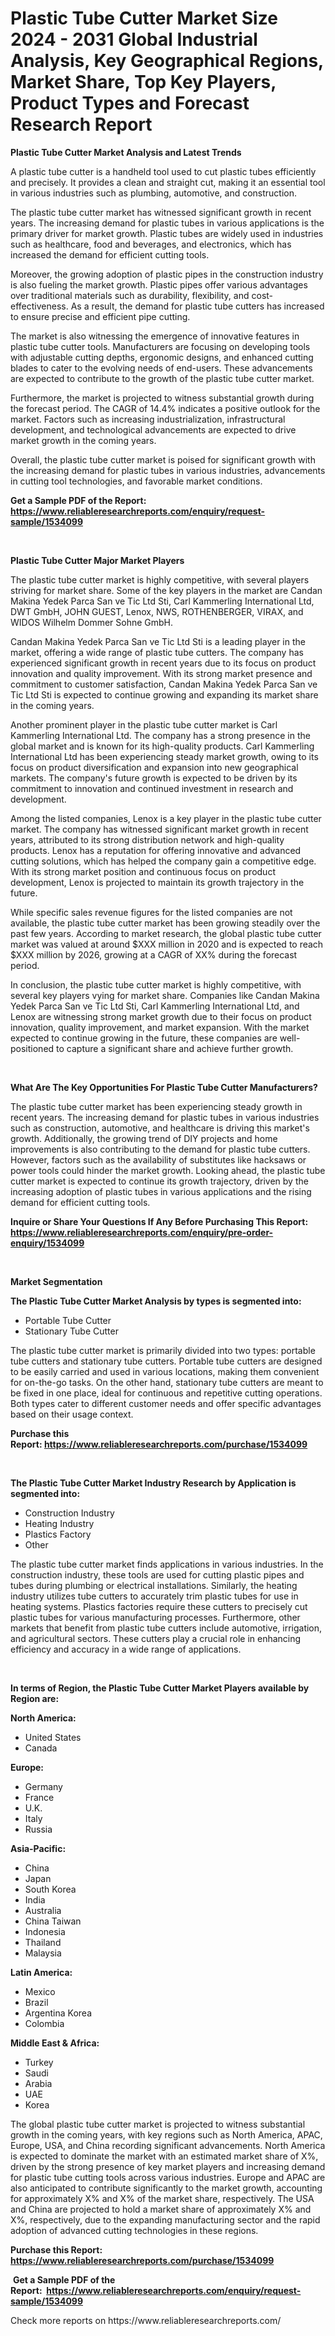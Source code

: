 <p><h1>Plastic Tube Cutter Market Size 2024 - 2031 Global Industrial Analysis, Key Geographical Regions, Market Share, Top Key Players, Product Types and Forecast Research Report</h1></p><p><strong>Plastic Tube Cutter Market Analysis and Latest Trends</strong></p>
<p><p>A plastic tube cutter is a handheld tool used to cut plastic tubes efficiently and precisely. It provides a clean and straight cut, making it an essential tool in various industries such as plumbing, automotive, and construction.</p><p>The plastic tube cutter market has witnessed significant growth in recent years. The increasing demand for plastic tubes in various applications is the primary driver for market growth. Plastic tubes are widely used in industries such as healthcare, food and beverages, and electronics, which has increased the demand for efficient cutting tools.</p><p>Moreover, the growing adoption of plastic pipes in the construction industry is also fueling the market growth. Plastic pipes offer various advantages over traditional materials such as durability, flexibility, and cost-effectiveness. As a result, the demand for plastic tube cutters has increased to ensure precise and efficient pipe cutting.</p><p>The market is also witnessing the emergence of innovative features in plastic tube cutter tools. Manufacturers are focusing on developing tools with adjustable cutting depths, ergonomic designs, and enhanced cutting blades to cater to the evolving needs of end-users. These advancements are expected to contribute to the growth of the plastic tube cutter market.</p><p>Furthermore, the market is projected to witness substantial growth during the forecast period. The CAGR of 14.4% indicates a positive outlook for the market. Factors such as increasing industrialization, infrastructural development, and technological advancements are expected to drive market growth in the coming years.</p><p>Overall, the plastic tube cutter market is poised for significant growth with the increasing demand for plastic tubes in various industries, advancements in cutting tool technologies, and favorable market conditions.</p></p>
<p><strong>Get a Sample PDF of the Report:&nbsp; <a href="https://www.reliableresearchreports.com/enquiry/request-sample/1534099">https://www.reliableresearchreports.com/enquiry/request-sample/1534099</a></strong></p>
<p>&nbsp;</p>
<p><strong>Plastic Tube Cutter Major Market Players</strong></p>
<p><p>The plastic tube cutter market is highly competitive, with several players striving for market share. Some of the key players in the market are Candan Makina Yedek Parca San ve Tic Ltd Sti, Carl Kammerling International Ltd, DWT GmbH, JOHN GUEST, Lenox, NWS, ROTHENBERGER, VIRAX, and WIDOS Wilhelm Dommer Sohne GmbH.</p><p>Candan Makina Yedek Parca San ve Tic Ltd Sti is a leading player in the market, offering a wide range of plastic tube cutters. The company has experienced significant growth in recent years due to its focus on product innovation and quality improvement. With its strong market presence and commitment to customer satisfaction, Candan Makina Yedek Parca San ve Tic Ltd Sti is expected to continue growing and expanding its market share in the coming years.</p><p>Another prominent player in the plastic tube cutter market is Carl Kammerling International Ltd. The company has a strong presence in the global market and is known for its high-quality products. Carl Kammerling International Ltd has been experiencing steady market growth, owing to its focus on product diversification and expansion into new geographical markets. The company's future growth is expected to be driven by its commitment to innovation and continued investment in research and development.</p><p>Among the listed companies, Lenox is a key player in the plastic tube cutter market. The company has witnessed significant market growth in recent years, attributed to its strong distribution network and high-quality products. Lenox has a reputation for offering innovative and advanced cutting solutions, which has helped the company gain a competitive edge. With its strong market position and continuous focus on product development, Lenox is projected to maintain its growth trajectory in the future.</p><p>While specific sales revenue figures for the listed companies are not available, the plastic tube cutter market has been growing steadily over the past few years. According to market research, the global plastic tube cutter market was valued at around $XXX million in 2020 and is expected to reach $XXX million by 2026, growing at a CAGR of XX% during the forecast period.</p><p>In conclusion, the plastic tube cutter market is highly competitive, with several key players vying for market share. Companies like Candan Makina Yedek Parca San ve Tic Ltd Sti, Carl Kammerling International Ltd, and Lenox are witnessing strong market growth due to their focus on product innovation, quality improvement, and market expansion. With the market expected to continue growing in the future, these companies are well-positioned to capture a significant share and achieve further growth.</p></p>
<p>&nbsp;</p>
<p><strong>What Are The Key Opportunities For Plastic Tube Cutter Manufacturers?</strong></p>
<p><p>The plastic tube cutter market has been experiencing steady growth in recent years. The increasing demand for plastic tubes in various industries such as construction, automotive, and healthcare is driving this market's growth. Additionally, the growing trend of DIY projects and home improvements is also contributing to the demand for plastic tube cutters. However, factors such as the availability of substitutes like hacksaws or power tools could hinder the market growth. Looking ahead, the plastic tube cutter market is expected to continue its growth trajectory, driven by the increasing adoption of plastic tubes in various applications and the rising demand for efficient cutting tools.</p></p>
<p><strong>Inquire or Share Your Questions If Any Before Purchasing This Report: <a href="https://www.reliableresearchreports.com/enquiry/pre-order-enquiry/1534099">https://www.reliableresearchreports.com/enquiry/pre-order-enquiry/1534099</a></strong></p>
<p>&nbsp;</p>
<p><strong>Market Segmentation</strong></p>
<p><strong>The Plastic Tube Cutter Market Analysis by types is segmented into:</strong></p>
<p><ul><li>Portable Tube Cutter</li><li>Stationary Tube Cutter</li></ul></p>
<p><p>The plastic tube cutter market is primarily divided into two types: portable tube cutters and stationary tube cutters. Portable tube cutters are designed to be easily carried and used in various locations, making them convenient for on-the-go tasks. On the other hand, stationary tube cutters are meant to be fixed in one place, ideal for continuous and repetitive cutting operations. Both types cater to different customer needs and offer specific advantages based on their usage context.</p></p>
<p><strong>Purchase this Report:&nbsp;<a href="https://www.reliableresearchreports.com/purchase/1534099">https://www.reliableresearchreports.com/purchase/1534099</a></strong></p>
<p>&nbsp;</p>
<p><strong>The Plastic Tube Cutter Market Industry Research by Application is segmented into:</strong></p>
<p><ul><li>Construction Industry</li><li>Heating Industry</li><li>Plastics Factory</li><li>Other</li></ul></p>
<p><p>The plastic tube cutter market finds applications in various industries. In the construction industry, these tools are used for cutting plastic pipes and tubes during plumbing or electrical installations. Similarly, the heating industry utilizes tube cutters to accurately trim plastic tubes for use in heating systems. Plastics factories require these cutters to precisely cut plastic tubes for various manufacturing processes. Furthermore, other markets that benefit from plastic tube cutters include automotive, irrigation, and agricultural sectors. These cutters play a crucial role in enhancing efficiency and accuracy in a wide range of applications.</p></p>
<p>&nbsp;</p>
<p><strong>In terms of Region, the Plastic Tube Cutter Market Players available by Region are:</strong></p>
<p>
    <p> <strong> North America: </strong>
        <ul>
            <li>United States</li>
            <li>Canada</li>
        </ul>
        </p> 
    <p> <strong> Europe: </strong>
        <ul>
            <li>Germany</li>
            <li>France</li>
            <li>U.K.</li>
            <li>Italy</li>
            <li>Russia</li>
        </ul>
        </p> 
    <p> <strong> Asia-Pacific: </strong>
        <ul>
            <li>China</li>
            <li>Japan</li>
            <li>South Korea</li>
            <li>India</li>
            <li>Australia</li>
            <li>China Taiwan</li>
            <li>Indonesia</li>
            <li>Thailand</li>
            <li>Malaysia</li>
        </ul>
        </p> 
    <p> <strong> Latin America: </strong>
        <ul>
            <li>Mexico</li>
            <li>Brazil</li>
            <li>Argentina Korea</li>
            <li>Colombia</li>
        </ul>
        </p> 
    <p> <strong> Middle East & Africa: </strong>
        <ul>
            <li>Turkey</li>
            <li>Saudi</li>
            <li>Arabia</li>
            <li>UAE</li>
            <li>Korea</li>
        </ul>
    </p>
    </p>
<p><p>The global plastic tube cutter market is projected to witness substantial growth in the coming years, with key regions such as North America, APAC, Europe, USA, and China recording significant advancements. North America is expected to dominate the market with an estimated market share of X%, driven by the strong presence of key market players and increasing demand for plastic tube cutting tools across various industries. Europe and APAC are also anticipated to contribute significantly to the market growth, accounting for approximately X% and X% of the market share, respectively. The USA and China are projected to hold a market share of approximately X% and X%, respectively, due to the expanding manufacturing sector and the rapid adoption of advanced cutting technologies in these regions.</p></p>
<p><strong>Purchase this Report: <a href="https://www.reliableresearchreports.com/purchase/1534099">https://www.reliableresearchreports.com/purchase/1534099</a></strong></p>
<p>&nbsp;<strong>Get a Sample PDF of the Report:&nbsp;&nbsp;<a href="https://www.reliableresearchreports.com/enquiry/request-sample/1534099">https://www.reliableresearchreports.com/enquiry/request-sample/1534099</a></strong></p>
<p><strong></strong></p>
<p>Check more reports on https://www.reliableresearchreports.com/</p>